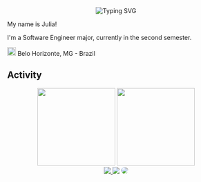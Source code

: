 <div align="center">

<img src="https://readme-typing-svg.demolab.com?font=Fira+Code&size=27&duration=2300&pause=1000&color=801062&center=true&vCenter=true&width=435&height=40&lines=Hello!;Welcome+to+my+profile+%3A)" alt="Typing SVG" />

</div>

My name is Julia!

I'm a Software Engineer major, currently in the second semester.

<img src="https://i.imgur.com/iaD74Rp.png" width="20" height="20" > Belo Horizonte, MG - Brazil

## Activity
<div align="center">

<img height="180em" src="https://github-readme-stats.vercel.app/api?username=ju-rsende&show_icons=true&theme=synthwave"/>
<img height="180em" src="http://github-profile-summary-cards.vercel.app/api/cards/profile-details?username=ju-rsende&theme=synthwave"/>
</div>


<div align="center"> 
<a href="https://instagram.com/juliarsende" target="_blank"><img src="https://img.shields.io/badge/-Instagram-%23E4405F?style=for-the-badge&logo=instagram&logoColor=white"</a>
<a href = "juliarsende@hotmail.com"> <img src="https://img.shields.io/badge/-Gmail-%23333?style=for-the-badge&logo=gmail&logoColor=white" target="_blank"></a>
<a href="www.linkedin.com/in/julia-resende-b3418a232" target="_blank"><img src="https://img.shields.io/badge/-LinkedIn-%230077B5?style=for-the-badge&logo=linkedin&logoColor=white" style="border-radius: 30px" target="_blank"></a> 
 </div>
